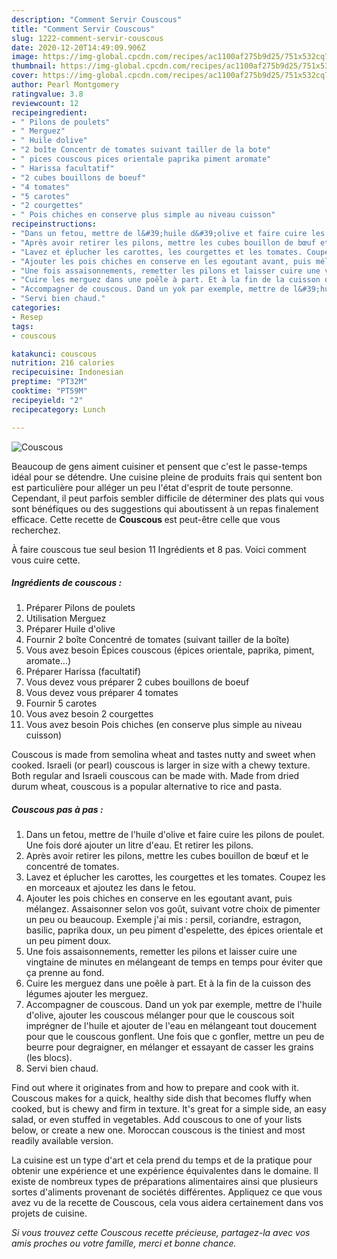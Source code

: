 ```yaml
---
description: "Comment Servir Couscous"
title: "Comment Servir Couscous"
slug: 1222-comment-servir-couscous
date: 2020-12-20T14:49:09.906Z
image: https://img-global.cpcdn.com/recipes/ac1100af275b9d25/751x532cq70/couscous-photo-principale-de-la-recette.jpg
thumbnail: https://img-global.cpcdn.com/recipes/ac1100af275b9d25/751x532cq70/couscous-photo-principale-de-la-recette.jpg
cover: https://img-global.cpcdn.com/recipes/ac1100af275b9d25/751x532cq70/couscous-photo-principale-de-la-recette.jpg
author: Pearl Montgomery
ratingvalue: 3.8
reviewcount: 12
recipeingredient:
- " Pilons de poulets"
- " Merguez"
- " Huile dolive"
- "2 boîte Concentr de tomates suivant tailler de la bote"
- " pices couscous pices orientale paprika piment aromate"
- " Harissa facultatif"
- "2 cubes bouillons de boeuf"
- "4 tomates"
- "5 carotes"
- "2 courgettes"
- " Pois chiches en conserve plus simple au niveau cuisson"
recipeinstructions:
- "Dans un fetou, mettre de l&#39;huile d&#39;olive et faire cuire les pilons de poulet. Une fois doré ajouter un litre d&#39;eau. Et retirer les pilons."
- "Après avoir retirer les pilons, mettre les cubes bouillon de bœuf et le concentré de tomates."
- "Lavez et éplucher les carottes, les courgettes et les tomates. Coupez les en morceaux et ajoutez les dans le fetou."
- "Ajouter les pois chiches en conserve en les egoutant avant, puis mélangez. Assaisonner selon vos goût, suivant votre choix de pimenter un peu ou beaucoup. Exemple j&#39;ai mis : persil, coriandre, estragon, basilic, paprika doux, un peu piment d&#39;espelette, des épices orientale et un peu piment doux."
- "Une fois assaisonnements, remetter les pilons et laisser cuire une vingtaine de minutes en mélangeant de temps en temps pour éviter que ça prenne au fond."
- "Cuire les merguez dans une poêle à part. Et à la fin de la cuisson des légumes ajouter les merguez."
- "Accompagner de couscous. Dand un yok par exemple, mettre de l&#39;huile d&#39;olive, ajouter les couscous mélanger pour que le couscous soit imprégner de l&#39;huile et ajouter de l&#39;eau en mélangeant tout doucement pour que le couscous gonflent. Une fois que c gonfler, mettre un peu de beurre pour degraigner, en mélanger et essayant de casser les grains (les blocs)."
- "Servi bien chaud."
categories:
- Resep
tags:
- couscous

katakunci: couscous 
nutrition: 216 calories
recipecuisine: Indonesian
preptime: "PT32M"
cooktime: "PT59M"
recipeyield: "2"
recipecategory: Lunch

---
```



![Couscous](https://img-global.cpcdn.com/recipes/ac1100af275b9d25/751x532cq70/couscous-photo-principale-de-la-recette.jpg)

Beaucoup de gens aiment cuisiner et pensent que c'est le passe-temps idéal pour se détendre. Une cuisine pleine de produits frais qui sentent bon est particulière pour alléger un peu l'état d'esprit de toute personne. Cependant, il peut parfois sembler difficile de déterminer des plats qui vous sont bénéfiques ou des suggestions qui aboutissent à un repas finalement efficace. Cette recette de <strong> Couscous </strong> est peut-être celle que vous recherchez.

<!--inarticleads1-->

À faire couscous tue seul besion 11 Ingrédients et 8 pas. Voici comment vous cuire cette.

##### Ingrédients de couscous :

1. Préparer  Pilons de poulets
1. Utilisation  Merguez
1. Préparer  Huile d&#39;olive
1. Fournir 2 boîte Concentré de tomates (suivant tailler de la boîte)
1. Vous avez besoin  Épices couscous (épices orientale, paprika, piment, aromate...)
1. Préparer  Harissa (facultatif)
1. Vous devez vous préparer 2 cubes bouillons de boeuf
1. Vous devez vous préparer 4 tomates
1. Fournir 5 carotes
1. Vous avez besoin 2 courgettes
1. Vous avez besoin  Pois chiches (en conserve plus simple au niveau cuisson)


Couscous is made from semolina wheat and tastes nutty and sweet when cooked. Israeli (or pearl) couscous is larger in size with a chewy texture. Both regular and Israeli couscous can be made with. Made from dried durum wheat, couscous is a popular alternative to rice and pasta. 

<!--inarticleads2-->

##### Couscous pas à pas :

1. Dans un fetou, mettre de l&#39;huile d&#39;olive et faire cuire les pilons de poulet. Une fois doré ajouter un litre d&#39;eau. Et retirer les pilons.
1. Après avoir retirer les pilons, mettre les cubes bouillon de bœuf et le concentré de tomates.
1. Lavez et éplucher les carottes, les courgettes et les tomates. Coupez les en morceaux et ajoutez les dans le fetou.
1. Ajouter les pois chiches en conserve en les egoutant avant, puis mélangez. Assaisonner selon vos goût, suivant votre choix de pimenter un peu ou beaucoup. Exemple j&#39;ai mis : persil, coriandre, estragon, basilic, paprika doux, un peu piment d&#39;espelette, des épices orientale et un peu piment doux.
1. Une fois assaisonnements, remetter les pilons et laisser cuire une vingtaine de minutes en mélangeant de temps en temps pour éviter que ça prenne au fond.
1. Cuire les merguez dans une poêle à part. Et à la fin de la cuisson des légumes ajouter les merguez.
1. Accompagner de couscous. Dand un yok par exemple, mettre de l&#39;huile d&#39;olive, ajouter les couscous mélanger pour que le couscous soit imprégner de l&#39;huile et ajouter de l&#39;eau en mélangeant tout doucement pour que le couscous gonflent. Une fois que c gonfler, mettre un peu de beurre pour degraigner, en mélanger et essayant de casser les grains (les blocs).
1. Servi bien chaud.


Find out where it originates from and how to prepare and cook with it. Couscous makes for a quick, healthy side dish that becomes fluffy when cooked, but is chewy and firm in texture. It&#39;s great for a simple side, an easy salad, or even stuffed in vegetables. Add couscous to one of your lists below, or create a new one. Moroccan couscous is the tiniest and most readily available version. 

<!--inarticleads1-->

<p>
La cuisine est un type d'art et cela prend du temps et de la pratique pour obtenir une expérience et une expérience équivalentes dans le domaine. Il existe de nombreux types de préparations alimentaires ainsi que plusieurs sortes d'aliments provenant de sociétés différentes. Appliquez ce que vous avez vu de la recette de Couscous, cela vous aidera certainement dans vos projets de cuisine.
</p>

<p>
<i>Si vous trouvez cette Couscous recette précieuse, partagez-la avec vos amis proches ou votre famille, merci et bonne chance.</i>
</p>
